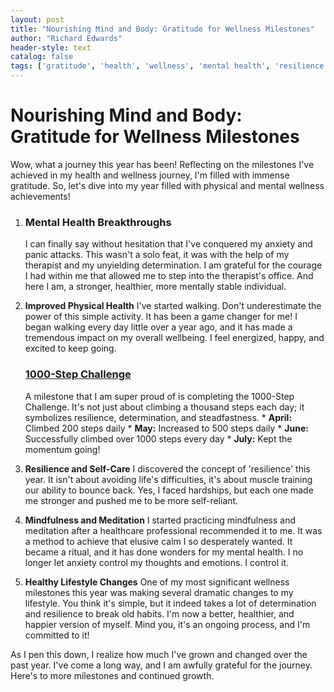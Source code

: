 ```yaml
---
layout: post
title: "Nourishing Mind and Body: Gratitude for Wellness Milestones"
author: "Richard Edwards"
header-style: text
catalog: false
tags: ['gratitude', 'health', 'wellness', 'mental health', 'resilience', 'mindfulness', 'lifestyle changes']
---
```


# Nourishing Mind and Body: Gratitude for Wellness Milestones

Wow, what a journey this year has been! Reflecting on the milestones I've achieved in my health and wellness journey, I'm filled with immense gratitude. So, let's dive into my year filled with physical and mental wellness achievements!

1. ### **Mental Health Breakthroughs**
    I can finally say without hesitation that I've conquered my anxiety and panic attacks. This wasn't a solo feat, it was with the help of my therapist and my unyielding determination. I am grateful for the courage I had within me that allowed me to step into the therapist's office. And here I am, a stronger, healthier, more mentally stable individual.
    
2. **Improved Physical Health**
    I've started walking. Don't underestimate the power of this simple activity. It has been a game changer for me! I began walking every day little over a year ago, and it has made a tremendous impact on my overall wellbeing. I feel energized, happy, and excited to keep going.
    
    ### [1000-Step Challenge](#)
    A milestone that I am super proud of is completing the 1000-Step Challenge. It's not just about climbing a thousand steps each day; it symbolizes resilience, determination, and steadfastness.
        * **April:** Climbed 200 steps daily
        * **May:** Increased to 500 steps daily
        * **June:** Successfully climbed over 1000 steps every day
        * **July:** Kept the momentum going!
    
3. **Resilience and Self-Care**
    I discovered the concept of 'resilience' this year. It isn't about avoiding life's difficulties, it's about muscle training our ability to bounce back. Yes, I faced hardships, but each one made me stronger and pushed me to be more self-reliant.
    
4. **Mindfulness and Meditation**
    I started practicing mindfulness and meditation after a healthcare professional recommended it to me. It was a method to achieve that elusive calm I so desperately wanted. It became a ritual, and it has done wonders for my mental health. I no longer let anxiety control my thoughts and emotions. I control it.

5. **Healthy Lifestyle Changes**
    One of my most significant wellness milestones this year was making several dramatic changes to my lifestyle. You think it's simple, but it indeed takes a lot of determination and resilience to break old habits. I'm now a better, healthier, and happier version of myself. Mind you, it's an ongoing process, and I'm committed to it!

As I pen this down, I realize how much I've grown and changed over the past year. I've come a long way, and I am awfully grateful for the journey. Here's to more milestones and continued growth.
